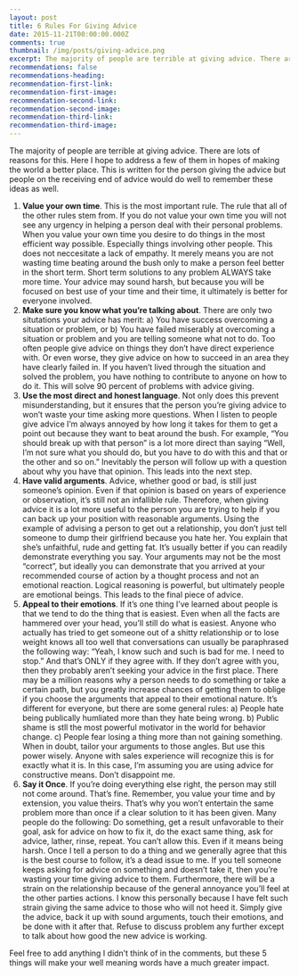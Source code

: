 ```yaml
---
layout: post
title: 6 Rules For Giving Advice
date: 2015-11-21T00:00:00.000Z
comments: true
thumbnail: /img/posts/giving-advice.png
excerpt: The majority of people are terrible at giving advice. There are lots of reasons for this. Here I hope to address a few of them in hopes of making the world a better place. This is written for the person giving the advice but people on the receiving end of advice would do well to remember these ideas as well.
recommendations: false
recommendations-heading:
recommendation-first-link:
recommendation-first-image:
recommendation-second-link:
recommendation-second-image:
recommendation-third-link:
recommendation-third-image:
---
```



The majority of people are terrible at giving advice. There are lots of reasons for this. Here I hope to address a few of them in hopes of making the world a better place. This is written for the person giving the advice but people on the receiving end of advice would do well to remember these ideas as well.

1. **Value your own time**. This is the most important rule. The rule that all of the other rules stem from. If you do not value your own time you will not see any urgency in helping a person deal with their personal problems. When you value your own time you desire to do things in the most efficient way possible. Especially things involving other people. This does not neccesitate a lack of empathy. It merely means you are not wasting time beating around the bush only to make a person feel better in the short term. Short term solutions to any problem ALWAYS take more time. Your advice may sound harsh, but because you will be focused on best use of your time and their time, it ultimately is better for everyone involved.
2. **Make sure you know what you’re talking about**. There are only two situtations your advice has merit: a) You have success overcoming a situation or problem, or b) You have failed miserably at overcoming a situation or problem and you are telling someone what not to do. Too often people give advice on things they don’t have direct experience with. Or even worse, they give advice on how to succeed in an area they have clearly failed in. If you haven’t lived through the situation and solved the problem, you have nothing to contribute to anyone on how to do it. This will solve 90 percent of problems with advice giving.
3. **Use the most direct and honest language**. Not only does this prevent misunderstanding, but it ensures that the person you’re giving advice to won’t waste your time asking more questions. When I listen to people give advice I’m always annoyed by how long it takes for them to get a point out because they want to beat around the bush. For example, “You should break up with that person” is a lot more direct than saying “Well, I’m not sure what you should do, but you have to do with this and that or the other and so on.” Inevitably the person will follow up with a question about why you have that opinion. This leads into the next step.
4. **Have valid arguments**. Advice, whether good or bad, is still just someone’s opinion. Even if that opinion is based on years of experience or observation, it’s still not an infallible rule. Therefore, when giving advice it is a lot more useful to the person you are trying to help if you can back up your position with reasonable arguments. Using the example of advising a person to get out a relationship, you don’t just tell someone to dump their girlfriend because you hate her. You explain that she’s unfaithful, rude and getting fat. It’s usually better if you can readily demonstrate everything you say. Your arguments may not be the most “correct”, but ideally you can demonstrate that you arrived at your recommended course of action by a thought process and not an emotional reaction. Logical reasoning is powerful, but ultimately people are emotional beings. This leads to the final piece of advice.
5. **Appeal to their emotions**. If it’s one thing I’ve learned about people is that we tend to do the thing that is easiest. Even when all the facts are hammered over your head, you’ll still do what is easiest. Anyone who actually has tried to get someone out of a shitty relationship or to lose weight knows all too well that conversations can usually be paraphrased the following way: “Yeah, I know such and such is bad for me. I need to stop.” And that’s ONLY if they agree with. If they don’t agree with you, then they probably aren’t seeking your advice in the first place. There may be a million reasons why a person needs to do something or take a certain path, but you greatly increase chances of getting them to oblige if you choose the arguments that appeal to their emotional nature. It’s different for everyone, but there are some general rules: a) People hate being publically humliated more than they hate being wrong. b) Public shame is stll the most powerful motivator in the world for behavior change. c) People fear losing a thing more than not gaining something. When in doubt, tailor your arguments to those angles. But use this power wisely. Anyone with sales experience will recognize this is for exactly what it is. In this case, I’m assuming you are using advice for constructive means. Don’t disappoint me.
6. **Say it Once**. If you’re doing everything else right, the person may still not come around. That’s fine. Remember, you value your time and by extension, you value theirs. That’s why you won’t entertain the same problem more than once if a clear solution to it has been given. Many people do the following: Do something, get a result unfavorable to their goal, ask for advice on how to fix it, do the exact same thing, ask for advice, lather, rinse, repeat. You can’t allow this. Even if it means being harsh. Once I tell a person to do a thing and we generally agree that this is the best course to follow, it’s a dead issue to me. If you tell someone keeps asking for advice on something and doesn’t take it, then you’re wasting your time giving advice to them. Furthermore, there will be a strain on the relationship because of the general annoyance you’ll feel at the other parties actions. I know this personally because I have felt such strain giving the same advice to those who will not heed it. Simply give the advice, back it up with sound arguments, touch their emotions, and be done with it after that. Refuse to discuss problem any further except to talk about how good the new advice is working.


Feel free to add anything I didn’t think of in the comments, but these 5 things will make your well meaning words have a much greater impact.